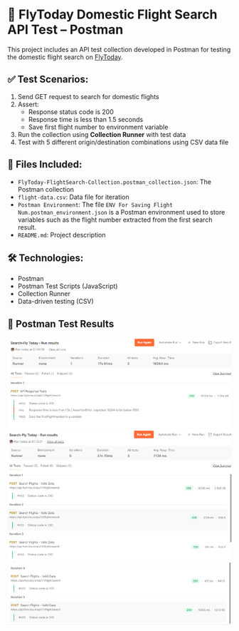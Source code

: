 # 🧪 FlyToday Domestic Flight Search API Test – Postman

This project includes an API test collection developed in Postman for testing the domestic flight search on [FlyToday](https://www.flytoday.ir/).

## ✅ Test Scenarios:

1. Send GET request to search for domestic flights
2. Assert:
   - Response status code is 200
   - Response time is less than 1.5 seconds
   - Save first flight number to environment variable
3. Run the collection using **Collection Runner** with test data
4. Test with 5 different origin/destination combinations using CSV data file

## 📂 Files Included:
- `FlyToday-FlightSearch-Collection.postman_collection.json`: The Postman collection
- `flight-data.csv`: Data file for iteration
- `Postman Environment`: The file `ENV For Saving Flight Num.postman_environment.json` is a Postman environment used to store variables such as the flight number extracted from the first search result.  
- `README.md`: Project description

## 🛠 Technologies:
- Postman
- Postman Test Scripts (JavaScript)
- Collection Runner
- Data-driven testing (CSV)
  
## 📸 Postman Test Results
![Assertions](result.png)
![Iterations 1–3](result1.png)
![Iterations 4–5](result2.png)

